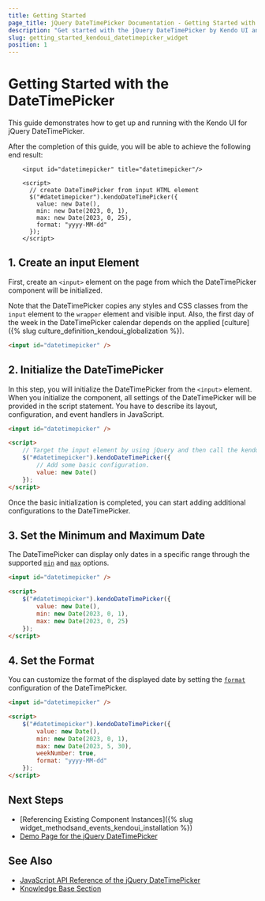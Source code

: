 ```yaml
---
title: Getting Started
page_title: jQuery DateTimePicker Documentation - Getting Started with the DateTimePicker
description: "Get started with the jQuery DateTimePicker by Kendo UI and learn how to create, initialize, and enable the component."
slug: getting_started_kendoui_datetimepicker_widget
position: 1
---
```


# Getting Started with the DateTimePicker

This guide demonstrates how to get up and running with the Kendo UI for jQuery DateTimePicker.

After the completion of this guide, you will be able to achieve the following end result:

```dojo
    <input id="datetimepicker" title="datetimepicker"/>

    <script>
      // create DateTimePicker from input HTML element
      $("#datetimepicker").kendoDateTimePicker({
        value: new Date(),
        min: new Date(2023, 0, 1),
        max: new Date(2023, 0, 25),
        format: "yyyy-MM-dd"
      });
    </script>
```

## 1. Create an input Element

First, create an `<input>` element on the page from which the DateTimePicker component will be initialized. 

Note that the DateTimePicker copies any styles and CSS classes from the `input` element to the `wrapper` element and visible input. Also, the first day of the week in the DateTimePicker calendar depends on the applied [culture]({% slug culture_definition_kendoui_globalization %}).

```html
<input id="datetimepicker" />
```

## 2. Initialize the DateTimePicker 

In this step, you will initialize the DateTimePicker from the `<input>` element. When you initialize the component, all settings of the DateTimePicker will be provided in the script statement. You have to describe its layout, configuration, and event handlers in JavaScript.

```html
<input id="datetimepicker" />

<script>
    // Target the input element by using jQuery and then call the kendoDateTimePicker() method.
    $("#datetimepicker").kendoDateTimePicker({
        // Add some basic configuration.
        value: new Date()
    });
</script>
```

Once the basic initialization is completed, you can start adding additional configurations to the DateTimePicker. 

## 3. Set the Minimum and Maximum Date

The DateTimePicker can display only dates in a specific range through the supported [`min`](/api/javascript/ui/datetimepicker/configuration/min) and [`max`](/api/javascript/ui/datetimepicker/configuration/max) options.

```html
<input id="datetimepicker" />

<script>    
    $("#datetimepicker").kendoDateTimePicker({        
        value: new Date(),
		min: new Date(2023, 0, 1),
		max: new Date(2023, 0, 25)	
    });
</script>
```

## 4. Set the Format

You can customize the format of the displayed date by setting the [`format`](/api/javascript/ui/datetimepicker/configuration/format) configuration of the DateTimePicker.

```html
<input id="datetimepicker" />

<script>    
    $("#datetimepicker").kendoDateTimePicker({        
        value: new Date(),
		min: new Date(2023, 0, 1),
		max: new Date(2023, 5, 30),
		weekNumber: true,
		format: "yyyy-MM-dd"
    });
</script>
```

## Next Steps 

* [Referencing Existing Component Instances]({% slug widget_methodsand_events_kendoui_installation %}) 
* [Demo Page for the jQuery DateTimePicker](https://demos.telerik.com/kendo-ui/datetimepicker/index)

## See Also 

* [JavaScript API Reference of the jQuery DateTimePicker](/api/javascript/ui/datetimepicker)
* [Knowledge Base Section](/knowledge-base)

